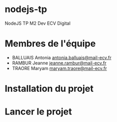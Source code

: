 # nodejs-tp
NodeJS TP M2 Dev ECV Digital

# Membres de l'équipe
- BALLUAIS Antonia antonia.balluais@mail-ecv.fr
- RAMBUR Jeanne jeanne.rambur@mail-ecv.fr
- TRAORE Maryam maryam.traore@mail-ecv.fr

# Installation du projet

# Lancer le projet
